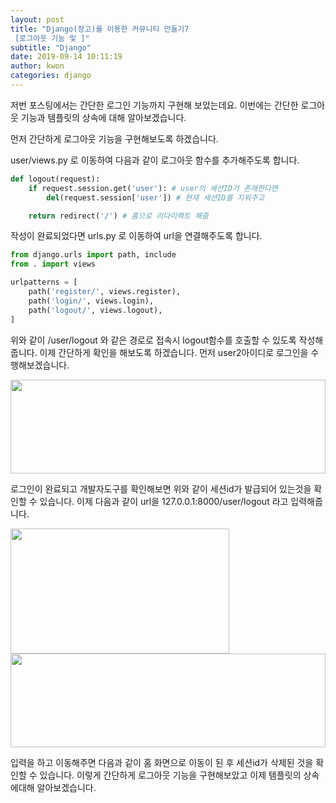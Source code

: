 ```yaml
---
layout: post
title: "Django(장고)를 이용한 커뮤니티 만들기7
 [로그아웃 기능 및 ]"
subtitle: "Django"
date: 2019-09-14 10:11:19
author: kwon
categories: django
---
```

저번 포스팅에서는 간단한 로그인 기능까지 구현해 보았는데요. 이번에는 간단한 로그아웃 기능과 템플릿의 상속에 대해 알아보겠습니다.

먼저 간단하게 로그아웃 기능을 구현해보도록 하겠습니다.

user/views.py 로 이동하여 다음과 같이 로그아웃 함수를 추가해주도록 합니다.

```python
def logout(request):
    if request.session.get('user'): # user의 세션ID가 존재한다면
        del(request.session['user']) # 현재 세션ID를 지워주고

    return redirect('/') # 홈으로 리다이렉트 해줌
```
작성이 완료되었다면 urls.py 로 이동하여 url을 연결해주도록 합니다.

```python
from django.urls import path, include
from . import views

urlpatterns = [
    path('register/', views.register),
    path('login/', views.login),
    path('logout/', views.logout),
]
```
위와 같이 /user/logout 와 같은 경로로 접속시 logout함수를 호출할 수 있도록 작성해 줍니다. 이제 간단하게 확인을 해보도록 하겠습니다. 먼저 user2아이디로 로그인을 수행해보겠습니다.

<div style="width: 100%; height: 150px;">
    <img src="https://kyu9341.github.io/assets/django18.png" style="width: 100%
    ; height: 150px;">
</div>

로그인이 완료되고 개발자도구를 확인해보면 위와 같이 세션id가 발급되어 있는것을 확인할 수 있습니다. 이제 다음과 같이 url을  127.0.0.1:8000/user/logout 라고 입력해줍니다.

<div style="width: 350px; height: 200px;">
    <img src="https://kyu9341.github.io/assets/django20.png" style="width: 350px
    ; height: 200px;">
</div>


<div style="width: 100%; height: 150px;">
    <img src="https://kyu9341.github.io/assets/django19.png" style="width: 100%
    ; height: 150px;">
</div>

입력을 하고 이동해주면 다음과 같이 홈 화면으로 이동이 된 후 세션id가 삭제된 것을 확인할 수 있습니다. 이렇게 간단하게 로그아웃 기능을 구현해보았고 이제 템플릿의 상속에대해 알아보겠습니다.
